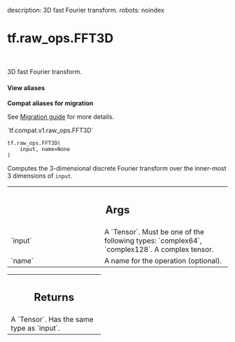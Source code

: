 description: 3D fast Fourier transform.
robots: noindex

# tf.raw_ops.FFT3D

<!-- Insert buttons and diff -->

<table class="tfo-notebook-buttons tfo-api nocontent" align="left">

</table>



3D fast Fourier transform.


<section class="expandable">
  <h4 class="showalways">View aliases</h4>
  <p>
<b>Compat aliases for migration</b>
<p>See
<a href="https://www.tensorflow.org/guide/migrate">Migration guide</a> for
more details.</p>
<p>`tf.compat.v1.raw_ops.FFT3D`</p>
</p>
</section>

<pre class="devsite-click-to-copy prettyprint lang-py tfo-signature-link">
<code>tf.raw_ops.FFT3D(
    input, name=None
)
</code></pre>



<!-- Placeholder for "Used in" -->

Computes the 3-dimensional discrete Fourier transform over the inner-most 3
dimensions of `input`.

<!-- Tabular view -->
 <table class="responsive fixed orange">
<colgroup><col width="214px"><col></colgroup>
<tr><th colspan="2"><h2 class="add-link">Args</h2></th></tr>

<tr>
<td>
`input`<a id="input"></a>
</td>
<td>
A `Tensor`. Must be one of the following types: `complex64`, `complex128`.
A complex tensor.
</td>
</tr><tr>
<td>
`name`<a id="name"></a>
</td>
<td>
A name for the operation (optional).
</td>
</tr>
</table>



<!-- Tabular view -->
 <table class="responsive fixed orange">
<colgroup><col width="214px"><col></colgroup>
<tr><th colspan="2"><h2 class="add-link">Returns</h2></th></tr>
<tr class="alt">
<td colspan="2">
A `Tensor`. Has the same type as `input`.
</td>
</tr>

</table>

